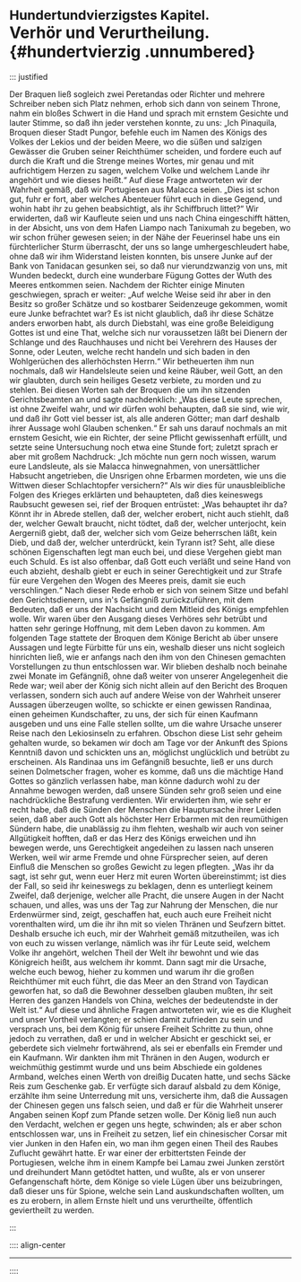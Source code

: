# <small>Hundertundvierzigstes Kapitel.</small><br />Verhör und Verurtheilung.{#hundertvierzig .unnumbered}

::: justified

Der Braquen ließ sogleich zwei Peretandas oder Richter und mehrere Schreiber
neben sich Platz nehmen, erhob sich dann von seinem Throne, nahm ein bloßes
Schwert in die Hand und sprach mit ernstem Gesichte und lauter Stimme, so daß
ihn jeder verstehen konnte, zu uns: „Ich Pinaquila, Broquen dieser Stadt Pungor,
befehle euch im Namen des Königs des Volkes der Lekios und der beiden Meere, wo
die süßen und salzigen Gewässer die Gruben seiner Reichthümer scheiden, und
fordere euch auf durch die Kraft und die Strenge meines Wortes, mir genau und
mit aufrichtigem Herzen zu sagen, welchem Volke und welchem Lande ihr angehört
und wie dieses heißt.“ Auf diese Frage antworteten wir der Wahrheit gemäß, daß
wir Portugiesen aus Malacca seien. „Dies ist schon gut, fuhr er fort, aber
welches Abenteuer führt euch in diese Gegend, und wohin habt ihr zu gehen
beabsichtigt, als ihr Schiffbruch littet?“ Wir erwiderten, daß wir Kaufleute
seien und uns nach China eingeschifft hätten, in der Absicht, uns von dem Hafen
Liampo nach Tanixumah zu begeben, wo wir schon früher gewesen seien; in der Nähe
der Feuerinsel habe uns ein fürchterlicher Sturm überrascht, der uns so lange
umhergeschleudert habe, ohne daß wir ihm Widerstand leisten konnten, bis unsere
Junke auf der Bank von Tanidacan gesunken sei, so daß nur vierundzwanzig von
uns, mit Wunden bedeckt, durch eine wunderbare Fügung Gottes der Wuth des Meeres
entkommen seien. Nachdem der Richter einige Minuten geschwiegen, sprach er
weiter: „Auf welche Weise seid ihr aber in den Besitz so großer Schätze und so
kostbarer Seidenzeuge gekommen, womit eure Junke befrachtet war? Es ist nicht
glaublich, daß ihr diese Schätze anders erworben habt, als durch Diebstahl, was
eine große Beleidigung Gottes ist und eine That, welche sich nur voraussetzen
läßt bei Dienern der Schlange und des Rauchhauses und nicht bei Verehrern des
Hauses der Sonne, oder Leuten, welche recht handeln und sich baden in den
Wohlgerüchen des allerhöchsten Herrn.“ Wir betheuerten ihm nun nochmals, daß wir
Handelsleute seien und keine Räuber, weil Gott, an den wir glaubten, durch sein
heiliges Gesetz verbiete, zu morden und zu stehlen. Bei diesen Worten sah der
Broquen die um ihn sitzenden Gerichtsbeamten an und sagte nachdenklich: „Was
diese Leute sprechen, ist ohne Zweifel wahr, und wir dürfen wohl behaupten, daß
sie sind, wie wir, und daß ihr Gott viel besser ist, als alle anderen Götter;
man darf deshalb ihrer Aussage wohl Glauben schenken.“ Er sah uns darauf
nochmals an mit ernstem Gesicht, wie ein Richter, der seine Pflicht gewissenhaft
erfüllt, und setzte seine Untersuchung noch etwa eine Stunde fort; zuletzt
sprach er aber mit großem Nachdruck: „Ich möchte nun gern noch wissen, warum
eure Landsleute, als sie Malacca hinwegnahmen, von unersättlicher Habsucht
angetrieben, die Unsrigen ohne Erbarmen mordeten, wie uns die Wittwen dieser
Schlachtopfer versichern?“ Als wir dies für unausbleibliche Folgen des Krieges
erklärten und behaupteten, daß dies keineswegs Raubsucht gewesen sei, rief der
Broquen entrüstet: „Was behauptet ihr da? Könnt ihr in Abrede stellen, daß der,
welcher erobert, nicht auch stiehlt, daß der, welcher Gewalt braucht, nicht
tödtet, daß der, welcher unterjocht, kein Aergerniß giebt, daß der, welcher sich
vom Geize beherrschen läßt, kein Dieb, und daß der, welcher unterdrückt, kein
Tyrann ist? Seht, alle diese schönen Eigenschaften legt man euch bei, und diese
Vergehen giebt man euch Schuld. Es ist also offenbar, daß Gott euch verläßt und
seine Hand von euch abzieht, deshalb giebt er euch in seiner Gerechtigkeit und
zur Strafe für eure Vergehen den Wogen des Meeres preis, damit sie euch
verschlingen.“ Nach dieser Rede erhob er sich von seinem Sitze und befahl den
Gerichtsdienern, uns in's Gefängniß zurückzuführen, mit dem Bedeuten, daß er uns
der Nachsicht und dem Mitleid des Königs empfehlen wolle. Wir waren über den
Ausgang dieses Verhöres sehr betrübt und hatten sehr geringe Hoffnung, mit dem
Leben davon zu kommen. Am folgenden Tage stattete der Broquen dem Könige Bericht
ab über unsere Aussagen und legte Fürbitte für uns ein, weshalb dieser uns nicht
sogleich hinrichten ließ, wie er anfangs nach den ihm von den Chinesen gemachten
Vorstellungen zu thun entschlossen war. Wir blieben deshalb noch beinahe zwei
Monate im Gefängniß, ohne daß weiter von unserer Angelegenheit die Rede war;
weil aber der König sich nicht allein auf den Bericht des Broquen verlassen,
sondern sich auch auf andere Weise von der Wahrheit unserer Aussagen überzeugen
wollte, so schickte er einen gewissen Randinaa, einen geheimen Kundschafter, zu
uns, der sich für einen Kaufmann ausgeben und uns eine Falle stellen sollte, um
die wahre Ursache unserer Reise nach den Lekiosinseln zu erfahren. Obschon diese
List sehr geheim gehalten wurde, so bekamen wir doch am Tage vor der Ankunft des
Spions Kenntniß davon und schickten uns an, möglichst unglücklich und betrübt zu
erscheinen. Als Randinaa uns im Gefängniß besuchte, ließ er uns durch seinen
Dolmetscher fragen, woher es komme, daß uns die mächtige Hand Gottes so gänzlich
verlassen habe, man könne dadurch wohl zu der Annahme bewogen werden, daß unsere
Sünden sehr groß seien und eine nachdrückliche Bestrafung verdienten. Wir
erwiderten ihm, wie sehr er recht habe, daß die Sünden der Menschen die
Hauptursache ihrer Leiden seien, daß aber auch Gott als höchster Herr Erbarmen
mit den reumüthigen Sündern habe, die unablässig zu ihm flehten, weshalb wir
auch von seiner Allgütigkeit hofften, daß er das Herz des Königs erweichen und
ihn bewegen werde, uns Gerechtigkeit angedeihen zu lassen nach unseren Werken,
weil wir arme Fremde und ohne Fürsprecher seien, auf deren Einfluß die Menschen
so großes Gewicht zu legen pflegten. „Was ihr da sagt, ist sehr gut, wenn euer
Herz mit euren Worten übereinstimmt; ist dies der Fall, so seid ihr keineswegs
zu beklagen, denn es unterliegt keinem Zweifel, daß derjenige, welcher alle
Pracht, die unsere Augen in der Nacht schauen, und alles, was uns der Tag zur
Nahrung der Menschen, die nur Erdenwürmer sind, zeigt, geschaffen hat, euch auch
eure Freiheit nicht vorenthalten wird, um die ihr ihn mit so vielen Thränen und
Seufzern bittet. Deshalb ersuche ich euch, mir der Wahrheit gemäß mitzutheilen,
was ich von euch zu wissen verlange, nämlich was ihr für Leute seid, welchem
Volke ihr angehört, welchen Theil der Welt ihr bewohnt und wie das Königreich
heißt, aus welchem ihr kommt. Dann sagt mir die Ursache, welche euch bewog,
hieher zu kommen und warum ihr die großen Reichthümer mit euch führt, die das
Meer an den Strand von Taydican geworfen hat, so daß die Bewohner desselben
glauben mußten, ihr seit Herren des ganzen Handels von China, welches der
bedeutendste in der Welt ist.“ Auf diese und ähnliche Fragen antworteten wir,
wie es die Klugheit und unser Vortheil verlangten; er schien damit zufrieden zu
sein und versprach uns, bei dem König für unsere Freiheit Schritte zu thun, ohne
jedoch zu verrathen, daß er und in welcher Absicht er geschickt sei, er
geberdete sich vielmehr fortwährend, als sei er ebenfalls ein Fremder und ein
Kaufmann. Wir dankten ihm mit Thränen in den Augen, wodurch er weichmüthig
gestimmt wurde und uns beim Abschiede ein goldenes Armband, welches einen Werth
von dreißig Ducaten hatte, und sechs Säcke Reis zum Geschenke gab. Er verfügte
sich darauf alsbald zu dem Könige, erzählte ihm seine Unterredung mit uns,
versicherte ihm, daß die Aussagen der Chinesen gegen uns falsch seien, und daß
er für die Wahrheit unserer Angaben seinen Kopf zum Pfande setzen wolle. Der
König ließ nun auch den Verdacht, welchen er gegen uns hegte, schwinden; als er
aber schon entschlossen war, uns in Freiheit zu setzen, lief ein chinesischer
Corsar mit vier Junken in den Hafen ein, wo man ihm gegen einen Theil des Raubes
Zuflucht gewährt hatte. Er war einer der erbittertsten Feinde der Portugiesen,
welche ihm in einem Kampfe bei Lamau zwei Junken zerstört und dreihundert Mann
getödtet hatten, und wußte, als er von unserer Gefangenschaft hörte, dem Könige
so viele Lügen über uns beizubringen, daß dieser uns für Spione, welche sein
Land auskundschaften wollten, um es zu erobern, in allem Ernste hielt und uns
verurtheilte, öffentlich geviertheilt zu werden.


:::


:::: align-center
****
::::
